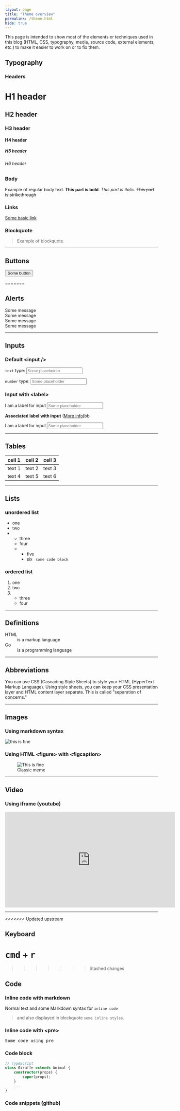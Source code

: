 ```yaml
---
layout: page
title: "Theme overview"
permalink: /theme.html
hide: true
---
```


This page is intended to show most of the elements or techniques used in this blog (HTML, CSS, typography, media, source code, external elements, etc.) to make it easier to work on or to fix them.

## Typography

### Headers

# H1 header

## H2 header

### H3 header

#### H4 header

##### H5 header

###### H6 header

### Body

Example of regular body text. **This part is bold**. _This part is italic._ <s>This part is strikethrough</s>

### Links

<a href="#">Some basic link</a>

### Blockquote

<blockquote>Example of blockquote.</blockquote>

---

## Buttons

<button>Some button</button>

=======

## Alerts

<div class="alert alert-info">Some message</div>
<div class="alert alert-success">Some message</div>
<div class="alert alert-warning">Some message</div>
<div class="alert alert-danger">Some message</div>

---

## Inputs

### Default \<input />

`text` type:
<input placeholder="Some placeholder" type="text" />

`number` type:
<input placeholder="Some placeholder" type="number" />

### Input with \<label>

<div>
    <label for="hippo">I am a label for input</label>
    <input name="hippo" placeholder="Some placeholder">
</div>

**Associated label with input** (<a href="https://developer.mozilla.org/en-US/docs/Web/HTML/Element/label">More info</a>)bb

<label for="hippo">I am a label for input
<input name="hippo" placeholder="Some placeholder">
</label>

---

## Tables

| cell 1 | cell 2 | cell 3 |
| ------ | ------ | ------ |
| text 1 | text 2 | text 3 |
| text 4 | text 5 | text 6 |

---

## Lists

### unordered list

<ul>
    <li>one</li>
    <li>two</li>
    <li>
        <ul>
            <li>three</li>
            <li>four</li>
            <li>
                <ul>
                    <li>five</li>
                    <li>six
                        <code> some code block </code>
                    </li>
                </ul>
            </li>
        </ul>
    </li>

</ul>

### ordered list

<ol>
    <li>one</li>
    <li>two</li>
    <li>
        <ul>
            <li>three</li>
            <li>four</li>
        </ul>
    </li>
</ol>

---

## Definitions

<dl>  
  <dt>HTML</dt>  
  <dd>is a markup language</dd>  
  <dt>Go</dt>  
  <dd>is a programming language</dd>  
</dl>

---

## Abbreviations

<p>You can use <abbr>CSS</abbr> (Cascading Style Sheets) to style your <abbr>HTML</abbr> (HyperText Markup Language). Using style sheets, you can keep your <abbr>CSS</abbr> presentation layer and <abbr>HTML</abbr> content layer separate. This is called "separation of concerns."</p>

---

## Images

### Using markdown syntax

![this is fine](/assets/img/template/this-is-fine.jpg)

### Using HTML \<figure> with \<figcaption>

<figure>
    <img src="/assets/img/template/this-is-fine.jpg"
         alt="This is fine">
    <figcaption>Classic meme</figcaption>
</figure>

---

## Video

### Using iframe (youtube)

<iframe width="560" height="315" src="https://www.youtube.com/embed/kQJrgSML5hY?controls=0&amp;showinfo=0&amp;start=10" frameborder="0" allow="autoplay; encrypted-media" allowfullscreen></iframe>

---

<<<<<<< Updated upstream

## Keyboard

# <kbd>cmd</kbd> + <kbd>r</kbd>

> > > > > > > Stashed changes

## Code

### Inline code with markdown

Normal text and some Markdown syntax for `inline code`

> and also displayed in blockquote `some inline styles`.

### Inline code with \<pre>

<pre>Some code using pre</pre>

### Code block

```ts
// TypeScript
class Giraffe extends Animal {
    constructor(props) {
        super(props);
    }
    ...
}
```

### Code snippets (github)

<script src="https://gist.github.com/mmistakes/77c68fbb07731a456805a7b473f47841.js"></script>
